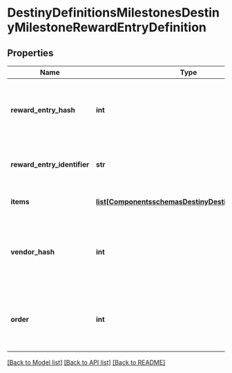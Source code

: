 # DestinyDefinitionsMilestonesDestinyMilestoneRewardEntryDefinition

## Properties
Name | Type | Description | Notes
------------ | ------------- | ------------- | -------------
**reward_entry_hash** | **int** | The identifier for this reward entry.  Runtime data will refer to reward entriesby this hash.  Only guaranteed unique within the specific Milestone. | [optional] 
**reward_entry_identifier** | **str** | The string identifier, if you care about it.  Only guaranteed unique within the specific Milestone. | [optional] 
**items** | [**list[ComponentsschemasDestinyDestinyItemQuantity]**](ComponentsschemasDestinyDestinyItemQuantity.md) | The items you will get as rewards, and how much of it you&#39;ll get. | [optional] 
**vendor_hash** | **int** | If this reward is redeemed at a Vendor, this is the hash of the Vendor to go to in orderto redeem the reward.  Use this hash to look up the DestinyVendorDefinition. | [optional] 
**order** | **int** | If you want to follow BNet&#39;s ordering of these rewards, use this number within a given categoryto order the rewards.  Yeah, I know.  I feel dirty too. | [optional] 

[[Back to Model list]](../README.md#documentation-for-models) [[Back to API list]](../README.md#documentation-for-api-endpoints) [[Back to README]](../README.md)


